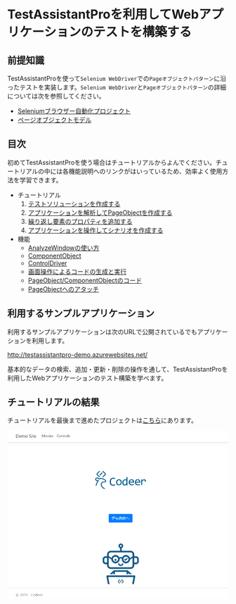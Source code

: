 # TestAssistantProを利用してWebアプリケーションのテストを構築する

## 前提知識

TestAssistantProを使って`Selenium WebDriver`での`Pageオブジェクトパターン`に沿ったテストを実装します。`Selenium WebDriver`と`Pageオブジェクトパターン`の詳細については次を参照してください。

- [Seleniumブラウザー自動化プロジェクト](https://www.selenium.dev/documentation/ja/)
- [ページオブジェクトモデル](https://www.selenium.dev/documentation/ja/guidelines_and_recommendations/page_object_models/)

## 目次

初めてTestAssistantProを使う場合はチュートリアルからよんでください。チュートリアルの中には各機能説明へのリンクがはいっているため、効率よく使用方法を学習できます。

- チュートリアル
  1. [テストソリューションを作成する](tutorial/Sln.md)
  2. [アプリケーションを解析してPageObjectを作成する](tutorial/PageObject.md)
  3. [繰り返し要素のプロパティを追加する](tutorial/ComponentObject.md)
  4. [アプリケーションを操作してシナリオを作成する](tutorial/Scenario.md)
- 機能
  - [AnalyzeWindowの使い方](feature/AnalyzeWindow.md)
  - [ComponentObject](feature/ComponentObject.md)
  - [ControlDriver](feature/ControlDriver.md)
  - [画面操作によるコードの生成と実行](feature/CaptureAndExecute.md)
  - [PageObject/ComponentObjectのコード](feature/GeneratedCode.md)
  - [PageObjectへのアタッチ](feature/Attach.md)

## 利用するサンプルアプリケーション

利用するサンプルアプリケーションは次のURLで公開されているでもアプリケーションを利用します。

http://testassistantpro-demo.azurewebsites.net/

基本的なデータの検索、追加・更新・削除の操作を通して、TestAssistantProを利用したWebアプリケーションのテスト構築を学べます。

## チュートリアルの結果

チュートリアルを最後まで進めたプロジェクトは[こちら](tutorialResult)にあります。


![トップページ](./img/readme_1.png)